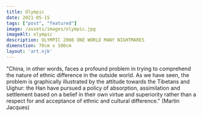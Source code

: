 ```yaml
---
title: Olympic
date: 2021-05-15
tags: ["post", "featured"]
image: /assets/images/olympic.jpg
imageAlt: olympic
description: OLYMPIC 2008 ONE WORLD MANY NIGHTMARES
dimenstion: 70cm x 100cm
layout: 'art.njk'
---
```


"China, in other words, faces a profound problem in trying to comprehend the nature of ethnic difference in the outside world. As we have seen, the problem is graphically illustrated by the attitude towards the Tibetans and Uighur: the Han have pursued a policy of absorption, assimilation and settlement based on a belief in their own virtue and superiority rather than a respect for and acceptance of ethnic and cultural difference." (Martin Jacques)